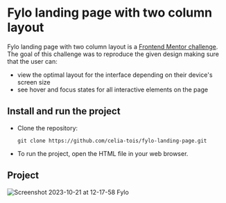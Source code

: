 # Fylo landing page with two column layout

Fylo landing page with two column layout is a [Frontend Mentor challenge](https://www.frontendmentor.io/challenges/fylo-landing-page-with-two-column-layout-5ca5ef041e82137ec91a50f5).
The goal of this challenge was to reproduce the given design making sure that the user can:
- view the optimal layout for the interface depending on their device's screen size
- see hover and focus states for all interactive elements on the page

## Install and run the project
- Clone the repository:
  ```
  git clone https://github.com/celia-tois/fylo-landing-page.git
  ```
- To run the project, open the HTML file in your web browser.

## Project
![Screenshot 2023-10-21 at 12-17-58 Fylo](https://github.com/celia-tois/fylo-landing-page/assets/90208365/6e637aff-49b9-49dc-a7f5-858dcfaba420)

